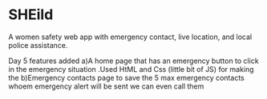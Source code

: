 # SHEild
A women safety web app with emergency contact, live location, and local police assistance.

Day 5 
features added
a)A home page that has an emergency button to click in the emergency situation .Used HtML and Css (little bit of JS) for making the 
b)Emergency contacts page to save the 5 max emergency contacts whoem emergency alert will be sent we can even call them
